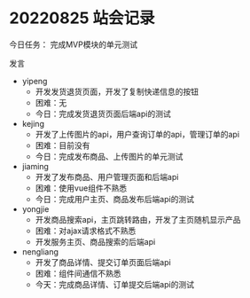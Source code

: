 # 20220825 站会记录

今日任务： 完成MVP模块的单元测试

发言

- yipeng
  - 开发发货退货页面，开发了复制快递信息的按钮
  - 困难：无
  - 今日：完成发货退货页面后端api的测试
- kejing
  - 开发了上传图片的api，用户查询订单的api，管理订单的api
  - 困难：目前没有
  - 今日：完成发布商品、上传图片的单元测试
- jiaming
  - 开发了发布商品、用户管理页面和后端api
  - 困难：使用vue组件不熟悉
  - 今日：完成用户主页、商品发布后端api的测试
- yongjie
  - 开发商品搜索api，主页跳转路由，开发了主页随机显示产品
  - 困难：对ajax请求格式不熟悉
  - 开发服务主页、商品搜索的后端api
- nengliang
  - 开发了商品详情、提交订单页面后端api
  - 困难：组件间通信不熟悉
  - 今天：完成商品详情、订单提交后端api的测试